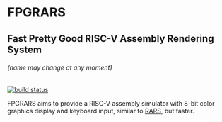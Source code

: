 # FPGRARS
## Fast Pretty Good RISC-V Assembly Rendering System
###### (name may change at any moment)

[![build status](https://github.com/LeoRiether/FPGRARS/workflows/Build%20&%20Test/badge.svg)](https://github.com/LeoRiether/FPGRARS/actions)

FPGRARS aims to provide a RISC-V assembly simulator with 8-bit color graphics display and keyboard input, similar to [RARS](https://github.com/TheThirdOne/rars), but faster.
